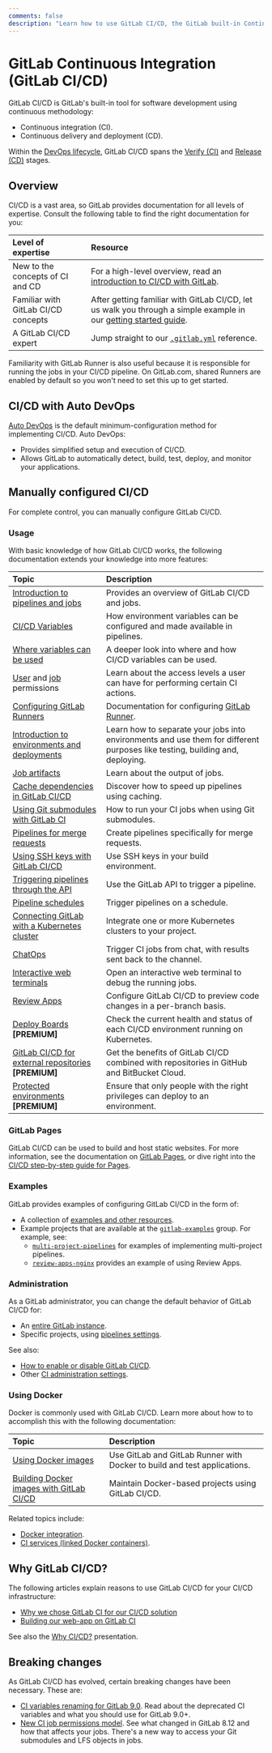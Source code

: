```yaml
---
comments: false
description: "Learn how to use GitLab CI/CD, the GitLab built-in Continuous Integration, Continuous Deployment, and Continuous Delivery toolset to build, test, and deploy your application."
---
```


# GitLab Continuous Integration (GitLab CI/CD)

GitLab CI/CD is GitLab's built-in tool for software development using continuous methodology:

- Continuous integration (CI).
- Continuous delivery and deployment (CD).

Within the [DevOps lifecycle](../README.md#the-entire-devops-lifecycle), GitLab CI/CD spans
the [Verify (CI)](../README.md#verify) and [Release (CD)](../README.md#release) stages.

## Overview

CI/CD is a vast area, so GitLab provides documentation for all levels of expertise. Consult the following table to find the right documentation for you:

| Level of expertise                  | Resource                                                                                                                                  |
|:------------------------------------|:------------------------------------------------------------------------------------------------------------------------------------------|
| New to the concepts of CI and CD    | For a high-level overview, read an [introduction to CI/CD with GitLab](introduction/index.md).                                            |
| Familiar with GitLab CI/CD concepts | After getting familiar with GitLab CI/CD, let us walk you through a simple example in our [getting started guide](quick_start/README.md). |
| A GitLab CI/CD expert               | Jump straight to our [`.gitlab.yml`](yaml/README.md) reference.                                                                           |

Familiarity with GitLab Runner is also useful because it is responsible for running the jobs in your
CI/CD pipeline. On GitLab.com, shared Runners are enabled by default so you won't need to set this up to get started.

## CI/CD with Auto DevOps

[Auto DevOps](../topics/autodevops/index.md) is the default minimum-configuration method for
implementing CI/CD. Auto DevOps:

- Provides simplified setup and execution of CI/CD.
- Allows GitLab to automatically detect, build, test, deploy, and monitor your applications.

## Manually configured CI/CD

For complete control, you can manually configure GitLab CI/CD.

### Usage

With basic knowledge of how GitLab CI/CD works, the following documentation extends your knowledge
into more features:

| Topic                                                                                                                | Description                                                                                                                  |
|:---------------------------------------------------------------------------------------------------------------------|:-----------------------------------------------------------------------------------------------------------------------------|
| [Introduction to pipelines and jobs](pipelines.md)                                                                   | Provides an overview of GitLab CI/CD and jobs.                                                                               |
| [CI/CD Variables](variables/README.md)                                                                               | How environment variables can be configured and made available in pipelines.                                                 |
| [Where variables can be used](variables/where_variables_can_be_used.md)                                              | A deeper look into where and how CI/CD variables can be used.                                                                |
| [User](../user/permissions.md#gitlab-cicd-permissions) and [job](../user/permissions.md#job-permissions) permissions | Learn about the access levels a user can have for performing certain CI actions.                                             |
| [Configuring GitLab Runners](runners/README.md)                                                                      | Documentation for configuring [GitLab Runner](https://docs.gitlab.com/runner/).                                              |
| [Introduction to environments and deployments](environments.md)                                                      | Learn how to separate your jobs into environments and use them for different purposes like testing, building and, deploying. |
| [Job artifacts](../user/project/pipelines/job_artifacts.md)                                                          | Learn about the output of jobs.                                                                                              |
| [Cache dependencies in GitLab CI/CD](caching/index.md)                                                               | Discover how to speed up pipelines using caching.                                                                            |
| [Using Git submodules with GitLab CI](git_submodules.md)                                                             | How to run your CI jobs when using Git submodules.                                                                           |
| [Pipelines for merge requests](merge_request_pipelines/index.md)                                                     | Create pipelines specifically for merge requests.                                                                            |
| [Using SSH keys with GitLab CI/CD](ssh_keys/README.md)                                                               | Use SSH keys in your build environment.                                                                                      |
| [Triggering pipelines through the API](triggers/README.md)                                                           | Use the GitLab API to trigger a pipeline.                                                                                    |
| [Pipeline schedules](../user/project/pipelines/schedules.md)                                                         | Trigger pipelines on a schedule.                                                                                             |
| [Connecting GitLab with a Kubernetes cluster](../user/project/clusters/index.md)                                     | Integrate one or more Kubernetes clusters to your project.                                                                   |
| [ChatOps](chatops/README.md)                                                                                         | Trigger CI jobs from chat, with results sent back to the channel.                                                            |
| [Interactive web terminals](interactive_web_terminal/index.md)                                                       | Open an interactive web terminal to debug the running jobs.                                                                  |
| [Review Apps](review_apps/index.md)                                                                                  | Configure GitLab CI/CD to preview code changes in a per-branch basis.                                                        |
| [Deploy Boards](../user/project/deploy_boards.md) **[PREMIUM]**                                                      | Check the current health and status of each CI/CD environment running on Kubernetes.                                         |
| [GitLab CI/CD for external repositories](ci_cd_for_external_repos/index.md) **[PREMIUM]**                            | Get the benefits of GitLab CI/CD combined with repositories in GitHub and BitBucket Cloud.                                   |
| [Protected environments](environments/protected_environments.md) **[PREMIUM]**                                       | Ensure that only people with the right privileges can deploy to an environment.                                              |

### GitLab Pages

GitLab CI/CD can be used to build and host static websites. For more information, see the
documentation on [GitLab Pages](../user/project/pages/index.md),
or dive right into the [CI/CD step-by-step guide for Pages](../user/project/pages/getting_started_part_four.md).

### Examples

GitLab provides examples of configuring GitLab CI/CD in the form of:

- A collection of [examples and other resources](examples/README.md).
- Example projects that are available at the [`gitlab-examples`](https://gitlab.com/gitlab-examples) group. For example, see:
  - [`multi-project-pipelines`](https://gitlab.com/gitlab-examples/multi-project-pipelines) for examples of implementing multi-project pipelines.
  - [`review-apps-nginx`](https://gitlab.com/gitlab-examples/review-apps-nginx/) provides an example of using Review Apps.

### Administration

As a GitLab administrator, you can change the default behavior of GitLab CI/CD for:

- An [entire GitLab instance](../user/admin_area/settings/continuous_integration.md).
- Specific projects, using [pipelines settings](../user/project/pipelines/settings.md).

See also:

- [How to enable or disable GitLab CI/CD](enable_or_disable_ci.md).
- Other [CI administration settings](../administration/index.md#continuous-integration-settings).

### Using Docker

Docker is commonly used with GitLab CI/CD. Learn more about how to to accomplish this with the following
documentation:

| Topic                                                                    | Description                                                              |
|:-------------------------------------------------------------------------|:-------------------------------------------------------------------------|
| [Using Docker images](docker/using_docker_images.md)                     | Use GitLab and GitLab Runner with Docker to build and test applications. |
| [Building Docker images with GitLab CI/CD](docker/using_docker_build.md) | Maintain Docker-based projects using GitLab CI/CD.                       |

Related topics include:

- [Docker integration](docker/README.md).
- [CI services (linked Docker containers)](services/README.md).

## Why GitLab CI/CD?

The following articles explain reasons to use GitLab CI/CD for your CI/CD infrastructure:

- [Why we chose GitLab CI for our CI/CD solution](https://about.gitlab.com/2016/10/17/gitlab-ci-oohlala/)
- [Building our web-app on GitLab CI](https://about.gitlab.com/2016/07/22/building-our-web-app-on-gitlab-ci/)

See also the [Why CI/CD?](https://docs.google.com/presentation/d/1OGgk2Tcxbpl7DJaIOzCX4Vqg3dlwfELC3u2jEeCBbDk) presentation.

## Breaking changes

As GitLab CI/CD has evolved, certain breaking changes have been necessary. These are:

- [CI variables renaming for GitLab 9.0](variables/README.md#gitlab-90-renaming). Read about the
  deprecated CI variables and what you should use for GitLab 9.0+.
- [New CI job permissions model](../user/project/new_ci_build_permissions_model.md).
  See what changed in GitLab 8.12 and how that affects your jobs.
  There's a new way to access your Git submodules and LFS objects in jobs.
